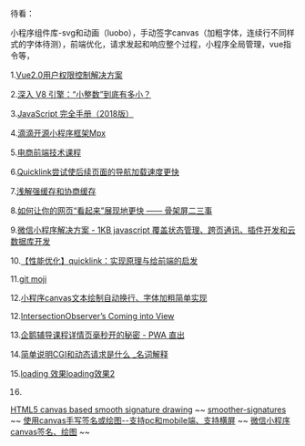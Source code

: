 待看：

小程序组件库-svg和动画（luobo），手动签字canvas（加粗字体，连续行不同样式的字体待测），前端优化，请求发起和响应整个过程，小程序全局管理，vue指令等，


1.[Vue2.0用户权限控制解决方案](http://refined-x.com/2017/11/28/Vue2.0%E7%94%A8%E6%88%B7%E6%9D%83%E9%99%90%E6%8E%A7%E5%88%B6%E8%A7%A3%E5%86%B3%E6%96%B9%E6%A1%88/)

2.[深入 V8 引擎：“小整数”到底有多小？](https://juejin.im/entry/5b932c8b5188255c9e02b1a7)

3.[JavaScript 完全手册（2018版）](https://juejin.im/entry/5c0f1790e51d45780317b7ad?utm_source=gold_browser_extension)

4.[滴滴开源小程序框架Mpx](https://juejin.im/post/5c0f693ef265da61542d78c6?utm_source=gold_browser_extension)

5.[电商前端技术课程](http://jspang.com/)

6.[Quicklink尝试使后续页面的导航加载速度更快](https://github.com/GoogleChromeLabs/quicklink)

7.[浅解强缓存和协商缓存](https://juejin.im/post/5c0891f35188252bf829dc47?utm_source=gold_browser_extension)

8.[如何让你的网页“看起来”展现地更快 —— 骨架屏二三事](https://juejin.im/post/5c1c847f5188257d99375b4f?utm_source=gold_browser_extension)

9.[微信小程序解决方案 - 1KB javascript 覆盖状态管理、跨页通讯、插件开发和云数据库开发](https://github.com/Tencent/westore)

10.[【性能优化】quicklink：实现原理与给前端的启发](https://juejin.im/post/5c21f8435188256d12597789?utm_source=gold_browser_extension)

11.[git moji](https://qbview.url.cn/getResourceInfo?appid=62&url=https%3A%2F%2Fgitmoji.carloscuesta.me%2F%3Fnsukey%3D6vVcMaNe9BJUhUopzKvhWZGiJeaA5pCFh%252FUAYYHTGdH3V4VonH8ma1%252BIMFxBDVMx%252FjSdtcOUEfxWCd6irJ4NwvFcSuhetI6KUm6bKIH5BN%252BX%252FJdImWu4ASgCy%252BB4zy4oge1Yv1enzsZyPcY1iKaHnA%253D%253D&openid=ooa-VuA24xVAczGKnUhAr7LS-iAY&version=10000&doview=1&platformtype=)

12.[小程序canvas文本绘制自动换行、字体加粗简单实现](https://www.jianshu.com/p/8cadcd731c9f)

12.[IntersectionObserver’s Coming into View](https://developers.google.com/web/updates/2016/04/intersectionobserver)

13.[企鹅辅导课程详情页毫秒开的秘密 - PWA 直出](https://juejin.im/post/5c04c3d75188252753189da9)

14.[简单说明CGI和动态请求是什么  _名词解释](https://www.cnblogs.com/f-ck-need-u/p/7627035.html)

15.[loading 效果](https://loading.io/)[loading效果2](https://www.lottiefiles.com/search?q=loading&page=2)

16.
  [HTML5 canvas based smooth signature drawing](https://github.com/szimek/signature_pad) ~~ 
[smoother-signatures](https://medium.com/square-corner-blog/smoother-signatures-be64515adb33) ~~
  [使用canvas手写签名或绘图--支持pc和mobile端、支持横屏](https://github.com/Louiszhai/canvas-draw)  ~~
  [微信小程序 canvas签名、绘图](https://www.jianshu.com/p/d0966231d39f) ~~
  
